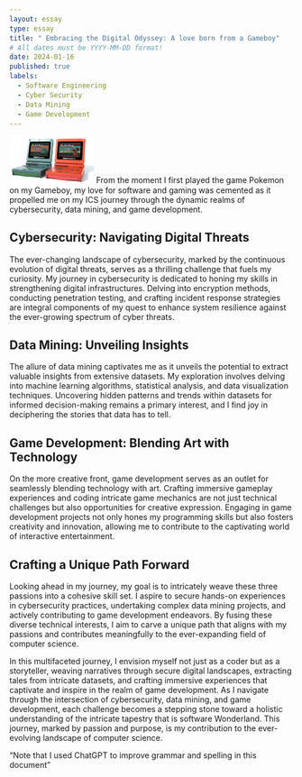 ```yaml
---
layout: essay
type: essay
title: " Embracing the Digital Odyssey: A love born from a Gameboy"
# All dates must be YYYY-MM-DD format!
date: 2024-01-16
published: true
labels:
  - Software Engineering
  - Cyber Security
  - Data Mining
  - Game Development
---
```


<img width="150px" class="rounded float-start pe-4" src="../img/gameboy.jpg">
From the moment I first played the game Pokemon on my Gameboy, my love for software and gaming was cemented as it propelled me on my ICS journey through the dynamic realms of cybersecurity, data mining, and game development.

## Cybersecurity: Navigating Digital Threats
The ever-changing landscape of cybersecurity, marked by the continuous evolution of digital threats, serves as a thrilling challenge that fuels my curiosity. My journey in cybersecurity is dedicated to honing my skills in strengthening digital infrastructures. Delving into encryption methods, conducting penetration testing, and crafting incident response strategies are integral components of my quest to enhance system resilience against the ever-growing spectrum of cyber threats.

## Data Mining: Unveiling Insights
The allure of data mining captivates me as it unveils the potential to extract valuable insights from extensive datasets. My exploration involves delving into machine learning algorithms, statistical analysis, and data visualization techniques. Uncovering hidden patterns and trends within datasets for informed decision-making remains a primary interest, and I find joy in deciphering the stories that data has to tell.

## Game Development: Blending Art with Technology
On the more creative front, game development serves as an outlet for seamlessly blending technology with art. Crafting immersive gameplay experiences and coding intricate game mechanics are not just technical challenges but also opportunities for creative expression. Engaging in game development projects not only hones my programming skills but also fosters creativity and innovation, allowing me to contribute to the captivating world of interactive entertainment.

## Crafting a Unique Path Forward
Looking ahead in my journey, my goal is to intricately weave these three passions into a cohesive skill set. I aspire to secure hands-on experiences in cybersecurity practices, undertaking complex data mining projects, and actively contributing to game development endeavors. By fusing these diverse technical interests, I aim to carve a unique path that aligns with my passions and contributes meaningfully to the ever-expanding field of computer science.

In this multifaceted journey, I envision myself not just as a coder but as a storyteller, weaving narratives through secure digital landscapes, extracting tales from intricate datasets, and crafting immersive experiences that captivate and inspire in the realm of game development. As I navigate through the intersection of cybersecurity, data mining, and game development, each challenge becomes a stepping stone toward a holistic understanding of the intricate tapestry that is software Wonderland. This journey, marked by passion and purpose, is my contribution to the ever-evolving landscape of computer science.

“Note that I used ChatGPT to improve grammar and spelling in this document”
